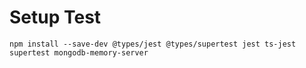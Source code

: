 # Setup Test

```
npm install --save-dev @types/jest @types/supertest jest ts-jest supertest mongodb-memory-server
```
